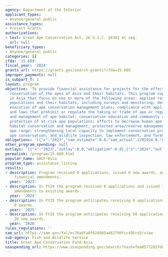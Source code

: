 ```yaml
---
agency: Department of the Interior
applicant_types:
- Anyone/general public
assistance_types:
- Project Grants
authorizations:
- text: Great Ape Conservation Act, 16 U.S.C. §6301 et seq.
  url: null
beneficiary_types:
- Anyone/general public
categories: []
cfda: '15.689'
fiscal_year: '2024'
grants_url: https://grants.gov/search-grants?cfda=15.689
improper_payments: null
is_subpart_f: 1
layout: program
objective: 'To provide financial assistance for projects for the effective long-term
  conservation of the apes of Asia and their habitats. This program supports projects
  in Asia that focus on one or more of the following areas: applied research on ape
  populations and their habitats, including surveys and monitoring; development and
  execution of ape conservation management plans; compliance with applicable treaties
  and laws that prohibit or regulate the taking or trade of ape or regulate the use
  and management of ape habitat; conservation education and community outreach; enhanced
  protection of at-risk ape populations; efforts to decrease human-ape conflicts;
  habitat conservation and management; protected area/reserve management in important
  ape range; strengthening local capacity to implement conservation programs; transfrontier
  ape conservation; and wildlife inspection, law enforcement, and forensics skills.'
obligations: '[{"x":"2023","sam_estimate":0.0,"sam_actual":2291924.0,"usa_spending_actual":0.0},{"x":"2024","sam_estimate":0.0,"sam_actual":589618.0,"usa_spending_actual":0.0},{"x":"2025","sam_estimate":0.0,"sam_actual":0.0,"usa_spending_actual":0.0}]'
other_program_spending: null
outlays: '[{"x":"2023","outlay":0.0,"obligation":0.0},{"x":"2024","outlay":0.0,"obligation":0.0},{"x":"2025","outlay":0.0,"obligation":0.0}]'
permalink: /program/15.689.html
popular_name: GACF-Asia
program_type: assistance_listing
results:
- description: Program received 0 applications, issued 0 new awards, and issued 12
    financial amendments.
  year: '2023'
- description: In FY24 the program received 0 applications and issued 3 financial
    amendments to existing awards.
  year: '2024'
- description: In FY25 the program anticipates receiving 0 applications and issuing
    0 awards.
  year: '2025'
- description: In FY26 the program anticipates receiving 50 applications and issuing
    20 new awards.
  year: '2026'
rules_regulations: ''
sam_url: https://sam.gov/fal/ec76a8fa8f024085a462790fcc495cd3/view
sub-agency: Fish and Wildlife Service
title: Great Ape Conservation Fund-Asia
usaspending_url: https://www.usaspending.gov/search/?hash=fea05772027d86071fbc8e6f675e539e
---
```

